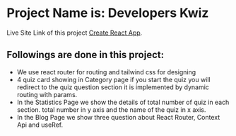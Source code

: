 # Project Name is: Developers Kwiz

Live Site Link of this project [Create React App](https://developers-kwiz.netlify.app/).

## Followings are done in this project:

* We use react router for routing and tailwind css for designing
* 4 quiz card showing in Category page if you start the quiz you will redirect to the quiz question section it is implemented by dynamic routing with params.
* In the Statistics Page we show the details of total number of quiz in each section. total number in y axis and the name of the quiz in x axis. 
* In the Blog Page we show three question about React Router, Context Api and useRef.
